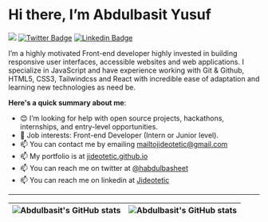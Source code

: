 # Hi there, I’m Abdulbasit Yusuf

![](https://komarev.com/ghpvc/?username=jideotetic&style=for-the-badge) [![Twitter Badge](https://img.shields.io/badge/-@jideotetic-1ca0f1?style=for-the-badge&logo=twitter&logoColor=white&link=https://twitter.com/habdulbasheet)](https://twitter.com/jideotetic)  [![Linkedin Badge](https://img.shields.io/badge/-jideotetic-blue?style=for-the-badge&logo=Linkedin&logoColor=white&link=https://www.linkedin.com/in/jideotetic)](https://www.linkedin.com/in/jideotetic) 

<!-- [![@jideotetic's Holopin board](https://holopin.me/jideotetic)](https://holopin.io/@jideotetic) -->

I’m a highly motivated Front-end developer highly invested in building responsive user interfaces, accessible websites and web applications. I specialize in JavaScript and have experience working with Git & Github, HTML5, CSS3, Tailwindcss and React with incredible ease of adaptation and learning new technologies as need be.

**Here's a quick summary about me**:

- 😊 I’m looking for help with open source projects, hackathons, internships, and entry-level opportunities.
- 💼 Job interests: Front-end Developer (Intern or Junior level).
- 📫 You can contact me by emailing mailtojideotetic@gmail.com
- 📫 My portfolio is at [jideotetic.github.io](https://jideotetic.github.io/)
- 📫 You can reach me on twitter at [@habdulbasheet](https://mobile.twitter.com/habdulbasheet)
- 📫 You can reach me on linkedin at [Jideotetic](https://www.linkedin.com/in/jideotetic/)

---

| <img align="center" src="https://github-readme-stats.vercel.app/api?username=jideotetic&show_icons=true&include_all_commits=true&hide_border=true" alt="Abdulbasit's GitHub stats" /> | <img align="center" src="https://github-readme-stats.vercel.app/api/top-langs/?username=jideotetic&langs_count=8&layout=compact&hide_border=true" alt="Abdulbasit's GitHub stats" /> |
| ------------- | ------------- |


<!---
Jideotetic/Jideotetic is a ✨ special ✨ repository because its `README.md` (this file) appears on your GitHub profile.
You can click the Preview link to take a look at your changes.
--->

